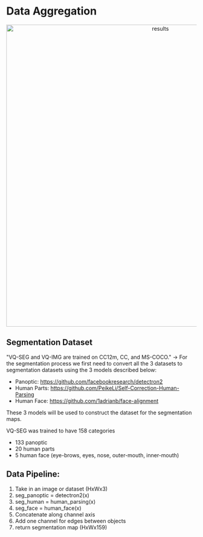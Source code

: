 # Data Aggregation
<p align="center">
<img width="800" alt="results" src="https://user-images.githubusercontent.com/61938694/161006227-592e7159-a592-499d-8681-da1392c4787f.png">
</p>

## Segmentation Dataset
"VQ-SEG and VQ-IMG are trained on CC12m, CC, and MS-COCO." -> For the segmentation
process we first need to convert all the 3 datasets to segmentation datasets using
the 3 models described below:

- Panoptic: https://github.com/facebookresearch/detectron2
- Human Parts: https://github.com/PeikeLi/Self-Correction-Human-Parsing
- Human Face: https://github.com/1adrianb/face-alignment

These 3 models will be used to construct the dataset for the segmentation maps.

VQ-SEG was trained to have 158 categories
- 133 panoptic
- 20 human parts
- 5 human face (eye-brows, eyes, nose, outer-mouth, inner-mouth)

## Data Pipeline:
1. Take in an image or dataset (HxWx3)
2. seg_panoptic = detectron2(x)
3. seg_human = human_parsing(x)
4. seg_face = human_face(x)
5. Concatenate along channel axis
6. Add one channel for edges between objects
7. return segmentation map (HxWx159)

